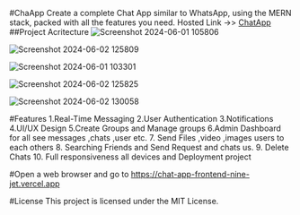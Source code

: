#ChaApp
Create a complete Chat App similar to WhatsApp, using the MERN stack, packed with all the features you need.
Hosted Link ->> [ChatApp](https://chat-app-frontend-nine-jet.vercel.app/)
##Project Acritecture
![Screenshot 2024-06-01 105806](https://github.com/Sujitmaurya123/Chat-App/assets/113910576/7b037c80-b2cf-4d33-9c69-d45c0098bc22)

![Screenshot 2024-06-02 125809](https://github.com/Sujitmaurya123/Chat-App/assets/113910576/4271430b-242f-489f-aed3-8d86e4279e98)

![Screenshot 2024-06-01 103301](https://github.com/Sujitmaurya123/Chat-App/assets/113910576/7ec7b56e-ddae-4826-9221-a7f63dead36d)

![Screenshot 2024-06-02 125825](https://github.com/Sujitmaurya123/Chat-App/assets/113910576/416005e9-c3b9-4838-9b34-fb875a50ca98)

![Screenshot 2024-06-02 130058](https://github.com/Sujitmaurya123/Chat-App/assets/113910576/53bd2950-f852-44ae-af7c-aa263a685c10)

#Features
1.Real-Time Messaging
2.User Authentication
3.Notifications
4.UI/UX Design
5.Create Groups and Manage groups
6.Admin Dashboard for all see messages ,chats ,user etc.
7. Send Files ,video ,images users to each others
8. Searching Friends and Send Request and chats us.
9. Delete Chats
10. Full responsiveness all devices and Deployment project

#Open a web browser and go to https://chat-app-frontend-nine-jet.vercel.app 


#License
This project is licensed under the MIT License.
